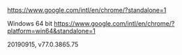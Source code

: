 

https://www.google.com/intl/en/chrome/?standalone=1

Windows 64 bit
https://www.google.com/intl/en/chrome/?platform=win64&standalone=1

20190915, v77.0.3865.75
